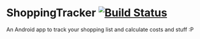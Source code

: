 # ShoppingTracker [![Build Status](https://travis-ci.org/itachi1706/ShoppingTracker.svg)](https://travis-ci.org/itachi1706/ShoppingTracker)
An Android app to track your shopping list and calculate costs and stuff :P
